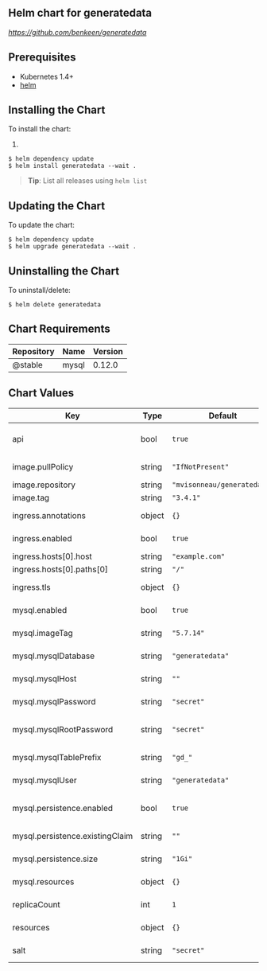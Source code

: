 ## Helm chart for generatedata

*https://github.com/benkeen/generatedata*

## Prerequisites

- Kubernetes 1.4+
- [helm](https://helm.sh)

## Installing the Chart

To install the chart:

1) 

```console
$ helm dependency update
$ helm install generatedata --wait .
```

> **Tip**: List all releases using `helm list`

## Updating the Chart

To update the chart:

```console
$ helm dependency update
$ helm upgrade generatedata --wait .
```

## Uninstalling the Chart

To uninstall/delete:

```console
$ helm delete generatedata
```

## Chart Requirements

| Repository | Name | Version |
|------------|------|---------|
| @stable | mysql | 0.12.0 |

## Chart Values

| Key | Type | Default | Description |
|-----|------|---------|-------------|
| api | bool | `true` | Enable Generatedata API |
| image.pullPolicy | string | `"IfNotPresent"` | Image pull policy |
| image.repository | string | `"mvisonneau/generatedata"` | Image name |
| image.tag | string | `"3.4.1"` | Image tag |
| ingress.annotations | object | `{}` | Ingress annotations |
| ingress.enabled | bool | `true` | Enable ingress |
| ingress.hosts[0].host | string | `"example.com"` | Ingress host |
| ingress.hosts[0].paths[0] | string | `"/"` | Ingress path |
| ingress.tls | object | `{}` | TLS for ingress |
| mysql.enabled | bool | `true` | Enable built-in MySQL |
| mysql.imageTag | string | `"5.7.14"` | MySQL version |
| mysql.mysqlDatabase | string | `"generatedata"` | Database name |
| mysql.mysqlHost | string | `""` | Database host |
| mysql.mysqlPassword | string | `"secret"` | Database password |
| mysql.mysqlRootPassword | string | `"secret"` | Database root password |
| mysql.mysqlTablePrefix | string | `"gd_"` | Database table prefix |
| mysql.mysqlUser | string | `"generatedata"` | Database user |
| mysql.persistence.enabled | bool | `true` | Enable persistence for database |
| mysql.persistence.existingClaim | string | `""` | Existing PVC for database |
| mysql.persistence.size | string | `"1Gi"` | Database disk size |
| mysql.resources | object | `{}` | Databaser Resources |
| replicaCount | int | `1` | Number of replicas  |
| resources | object | `{}` | Compute Resources  |
| salt | string | `"secret"` | Encryption Salt |